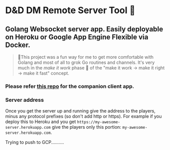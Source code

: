 # D&D DM Remote Server Tool 🧙
## Golang Websocket server app. Easily deployable on Heroku or Google App Engine Flexible via Docker.

> 🚨This project was a fun way for me to get more comfortable with Golang and most of all to grok Go routines and channels. It's very much in the _make it work_ phase 🍝 of the "make it work -> make it right -> make it fast" concept.

### Please refer [this repo](https://github.com/feliperyan/dand_client_tool) for the companion client app.

### Server address
Once you get the server up and running give the address to the players, minus any protocol prefixes (so don't add http or https). For example if you deploy this to Heroku and you get ```https://my-awesome-server.herokuapp.com``` give the players only this portion: ```my-awesome-server.herokuapp.com```.

Trying to push to GCP..........
